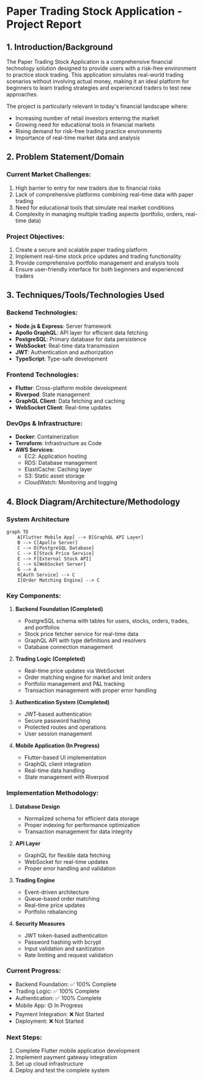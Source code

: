 # Paper Trading Stock Application - Project Report

## 1. Introduction/Background

The Paper Trading Stock Application is a comprehensive financial technology solution designed to provide users with a risk-free environment to practice stock trading. This application simulates real-world trading scenarios without involving actual money, making it an ideal platform for beginners to learn trading strategies and experienced traders to test new approaches.

The project is particularly relevant in today's financial landscape where:
- Increasing number of retail investors entering the market
- Growing need for educational tools in financial markets
- Rising demand for risk-free trading practice environments
- Importance of real-time market data and analysis

## 2. Problem Statement/Domain

### Current Market Challenges:
1. High barrier to entry for new traders due to financial risks
2. Lack of comprehensive platforms combining real-time data with paper trading
3. Need for educational tools that simulate real market conditions
4. Complexity in managing multiple trading aspects (portfolio, orders, real-time data)

### Project Objectives:
1. Create a secure and scalable paper trading platform
2. Implement real-time stock price updates and trading functionality
3. Provide comprehensive portfolio management and analysis tools
4. Ensure user-friendly interface for both beginners and experienced traders

## 3. Techniques/Tools/Technologies Used

### Backend Technologies:
- **Node.js & Express**: Server framework
- **Apollo GraphQL**: API layer for efficient data fetching
- **PostgreSQL**: Primary database for data persistence
- **WebSocket**: Real-time data transmission
- **JWT**: Authentication and authorization
- **TypeScript**: Type-safe development

### Frontend Technologies:
- **Flutter**: Cross-platform mobile development
- **Riverpod**: State management
- **GraphQL Client**: Data fetching and caching
- **WebSocket Client**: Real-time updates

### DevOps & Infrastructure:
- **Docker**: Containerization
- **Terraform**: Infrastructure as Code
- **AWS Services**:
  - EC2: Application hosting
  - RDS: Database management
  - ElastiCache: Caching layer
  - S3: Static asset storage
  - CloudWatch: Monitoring and logging

## 4. Block Diagram/Architecture/Methodology

### System Architecture

```mermaid
graph TD
    A[Flutter Mobile App] --> B[GraphQL API Layer]
    B --> C[Apollo Server]
    C --> D[PostgreSQL Database]
    C --> E[Stock Price Service]
    E --> F[External Stock API]
    C --> G[WebSocket Server]
    G --> A
    H[Auth Service] --> C
    I[Order Matching Engine] --> C
```

### Key Components:

1. **Backend Foundation (Completed)**
   - PostgreSQL schema with tables for users, stocks, orders, trades, and portfolios
   - Stock price fetcher service for real-time data
   - GraphQL API with type definitions and resolvers
   - Database connection management

2. **Trading Logic (Completed)**
   - Real-time price updates via WebSocket
   - Order matching engine for market and limit orders
   - Portfolio management and P&L tracking
   - Transaction management with proper error handling

3. **Authentication System (Completed)**
   - JWT-based authentication
   - Secure password hashing
   - Protected routes and operations
   - User session management

4. **Mobile Application (In Progress)**
   - Flutter-based UI implementation
   - GraphQL client integration
   - Real-time data handling
   - State management with Riverpod

### Implementation Methodology:

1. **Database Design**
   - Normalized schema for efficient data storage
   - Proper indexing for performance optimization
   - Transaction management for data integrity

2. **API Layer**
   - GraphQL for flexible data fetching
   - WebSocket for real-time updates
   - Proper error handling and validation

3. **Trading Engine**
   - Event-driven architecture
   - Queue-based order matching
   - Real-time price updates
   - Portfolio rebalancing

4. **Security Measures**
   - JWT token-based authentication
   - Password hashing with bcrypt
   - Input validation and sanitization
   - Rate limiting and request validation

### Current Progress:
- Backend Foundation: ✅ 100% Complete
- Trading Logic: ✅ 100% Complete
- Authentication: ✅ 100% Complete
- Mobile App: 🟡 In Progress
- Payment Integration: ❌ Not Started
- Deployment: ❌ Not Started

### Next Steps:
1. Complete Flutter mobile application development
2. Implement payment gateway integration
3. Set up cloud infrastructure
4. Deploy and test the complete system 
